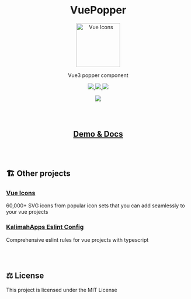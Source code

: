 <h1 align="center">VuePopper</h1>

<p align="center">
<img src="https://raw.githubusercontent.com/kalimah-apps/vue-popper/master/logo.svg" width="120" alt="Vue Icons">
</p>

<p align="center">
Vue3 popper component
</p>

<p align="center">
<a target="_blank" href="https://www.npmjs.com/package/@kalimahapps/vue-popper">
  <img src="https://img.shields.io/npm/v/@kalimahapps/vue-popper.svg">
</a>
<a target="_blank" href="https://www.npmjs.com/package/@kalimahapps/vue-popper">
  <img src="https://img.shields.io/npm/dt/@kalimahapps/vue-popper.svg">
</a>
<img src="https://img.shields.io/badge/vue-3-%2342b883">
</p>
<p align="center">
<a target=_blank href="https://twitter.com/KalimahApps">
  <img src="https://img.shields.io/twitter/follow/KalimahApps?style=for-the-badge">
</a>
</p>
<br>
<br>


<h2 align="center">
<a href="https://vue-popper.kalimah-apps.com/docs/">Demo & Docs</a>
</h2>
<br>
<br>

## 🏗️ Other projects
### [Vue Icons](https://www.npmjs.com/package/@kalimahapps/vue-icons)
60,000+ SVG icons from popular icon sets that you can add seamlessly to your vue projects

### [KalimahApps Eslint Config](https://www.npmjs.com/package/@kalimahapps/eslint-config)
Comprehensive eslint rules for vue projects with typescript

<br>
<br>

## ⚖️ License
This project is licensed under the MIT License